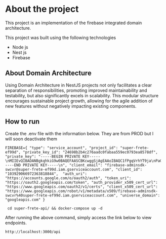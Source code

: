 # About the project

This project is an implementation of the firebase integrated domain architecture.

This project was built using the following technologies
- Node js
- Nest js
- Firebase
## About Domain Architecture
Using Domain Architecture in NestJS projects not only facilitates a clear separation of responsibilities, 
promoting improved maintainability and testability, but also significantly excels in scalability. 
This modular structure encourages sustainable project growth, allowing for the agile addition of new 
features without negatively impacting existing components.
## How to run
Create the .env file with the information below. They are from PROD but I will soon deactivate them
```
FIREBASE={ "type": "service_account", "project_id": "super-frete-ef99d", "private_key_id": "24698b2b4c276aadc0fabaa559ec0793ea8578df", "private_key": "-----BEGIN PRIVATE KEY-----\nMIIEvQIBADANBgkqhkiG9w0BAQEFAASCBKcwggSjAgEAAoIBAQC1fPgqVrhYT9ja\nPaGvRfDjLN6hxuIa+h513Calf2BgBUcPe0zLloTDG/Jf7K4EUXyXTOKz8CZxvR3e\nTY0FORR1PEDInPwOyeg9J+kNf5CJCbdbr1x+Ppy3HzYWFNqIurEgNX5l28YKdMVK\ncv/pzY440oNugR5KCdc/SgWYoB4aRVd0HSYAX8uLcdiwHodKIQ4z4q60NlBgczIx\nM0d4CMjR4KsKzlIb/Gvknsoyzqy+BRiok/CJtuzw8Kh0Kc0Zc+x9Zw9Z1nY4qJjC\nPP+gpJ3XRzK1ibvDYCzlc9dVWh2osmQQ9ChuWSEN/ITeslMsI8FFnjUCTeAdJrCh\nfkc85bSfAgMBAAECggEALjrVJEPO1YARZxZH91PDlrq5Q1BcDC8mTzNzDLkznYH6\npfDskPeYffLCfLjXYvY23HuTS+6ifFqGHzh18Zymn25nujJy6nl4FQvzi6Kw+Jdn\nA43Z67abSPJEXr+VIzsbH29A8UVYXxV7pAlDMxVPYx4MqLtvMcDr+Y0re8Ndp6cQ\nCIk+W30XtmkTnII/6EdS8ANZcOv87uQyHu4l4UMVTWwzrHyjruDJ20qX3/6pTdvJ\nR742zeuwMYmnIQEHsjc4Z/uFqaDmyWMERjc5wurUJbeNpHdZ6WeDnEU7uozZx6BM\nj+ioMTjt4n6slua20ATfMxrl1kspcg6s8M+Kp4+PMQKBgQDo/W9zR1IQiWoeE/eB\nFItK4+duKfFvUXWtBQ4m4Ts0w+YrcPCMs7G4SyMnvLEJDqXRonkQnLFWsVDpbwnM\nxSWNzYN6delrJKOJcdt7i1t1QtLuBqsQ2x7E0m5p5QwaR2EWyFqgN3vRl8Nu2RG5\nHPreKPdvUddLY0+LGRnzFQ3l0wKBgQDHaXC2i5wM16HvlTkkx2aLKpc3RhGCda+S\nrjYLZ8WIwqlMhoJH4jowo4FKZlAKW/br8SpS544Yk3JYRDXL9QBWLFErfdk5amtZ\nNYWdUnZ41Yo0+tqk4mgI6NZhU9WZUSdIEQnIGeUlFcnz/DEXVW3IhYpTs9JRavyc\nFD0EtEa6hQKBgF4htpuOnxtLSXJpgr/F+xkAxwn9LCxbbv2+Yx9WNEN3OlEmyiku\nmIjq4oM1exk7r8boq50IkaWC8ju9vunaZPfLpmkdpnbBUMlBFPnvLb5Mh0ffrdGb\nlezTUAS8o40idZlszSCaCg5+EFmCneR6TujfCEkTebZdo0+BjrhlMz49AoGAGsd1\nJH6RIURf8c2nU+IXSj8Y+YpGVa+6OUd96IAyDdCebbFuk3q0980tUrF0tD9vZHYJ\nigKgmXpLk8DtPIuVVP00lVOcNVKuQdenLt5hHI8ItV6uuA/TisbB62YXvDQiw1HO\nb3nSxO0tJr/KU+jcCl6smdr/NoHYlJk/LH+NNAUCgYEAnxiowwqOma5WKabjB+ie\n5rir5bHRXiuyBBMHsVzH1EIr0meM9bj9ZpgDfKZkikfGoT0Jgd6nh0itjCSXawJK\nIm/xliBl1JvQVmV5dVHYwrMVySeBraFDPWlLC9hhLeNcJ+RNrvgYyeYPtzH227Kt\nPSgt6ACeBXXIW4WzgVz3IJI=\n-----END PRIVATE KEY-----\n", "client_email": "firebase-adminsdk-swcvr@super-frete-ef99d.iam.gserviceaccount.com", "client_id": "103929066972363818844",  "auth_uri": "https://accounts.google.com/o/oauth2/auth", "token_uri": "https://oauth2.googleapis.com/token", "auth_provider_x509_cert_url": "https://www.googleapis.com/oauth2/v1/certs", "client_x509_cert_url": "https://www.googleapis.com/robot/v1/metadata/x509/firebase-adminsdk-swcvr%40super-frete-ef99d.iam.gserviceaccount.com", "universe_domain": "googleapis.com" }
```

```
 cd super-frete-api/ && docker-compose up -d
```

 After running the above command, simply access the link below to view endpoints.

 ```
 http://localhost:3000/api
 ```
